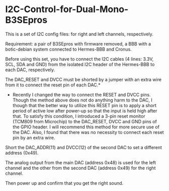 # I2C-Control-for-Dual-Mono-B3SEpros

This is a set of I2C config files: for right and left channels, respectively.

Requirement: a pair of B3SEpros with firmware removed, a BBB with a botic-debian system connected to Hermes-BBB and Cronus.

Before using this set, you have to connect the I2C cables (4 lines: 3.3V, SCL, SDA and GND) from the isolated I2C header of the Hermes-BBB to each DAC, respectively.

The DAC_RESET and DVCC must be shorted by a jumper with an extra wire from it to connect the reset pin of each DAC.*

* Recently I changed the way to connect the RESET and DVCC pins. Though the method above does not do anything harm to the DAC, I though that the better way to utilize this RESET pin is to apply a short period of active low after power-up so that the input is held high after that. To satisfy this condition, I introduced a 3-pin reset monitor (TCM809 from Microchip) to the DAC_RESET, DVCC and GND pins of the GPIO header. I will recommend this method for more secure use of the DAC. Also, I found that there was no necessity to connect each reset pin by an extra wire.

Short the DAC_ADDR(11) and DVCC(12) of the second DAC to set a different address (0x49).

The analog output from the main DAC (address 0x48) is used for the left channel and the other from the second DAC (address 0x49) for the right channel.

Then power up and confirm that you get the right sound.
